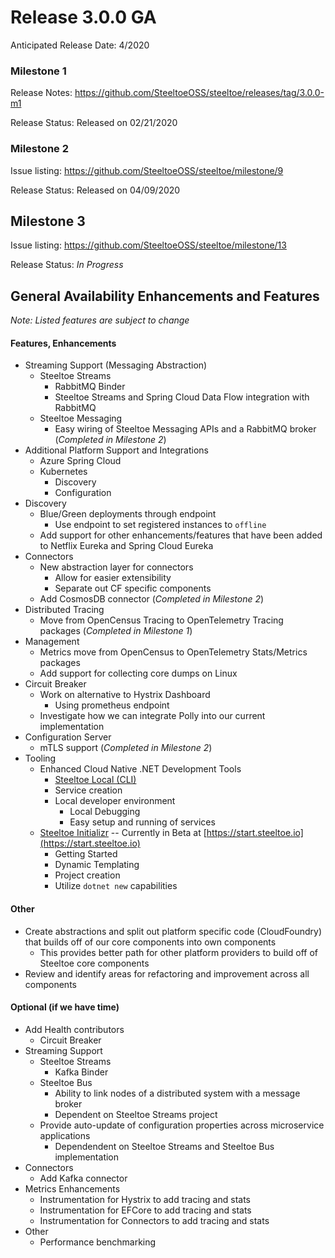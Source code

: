 # Release 3.0.0 GA
Anticipated Release Date: 4/2020 

### Milestone 1 
Release Notes: https://github.com/SteeltoeOSS/steeltoe/releases/tag/3.0.0-m1

Release Status: Released on 02/21/2020

### Milestone 2
Issue listing: https://github.com/SteeltoeOSS/steeltoe/milestone/9

Release Status: Released on 04/09/2020

## Milestone 3
Issue listing: https://github.com/SteeltoeOSS/steeltoe/milestone/13

Release Status: *In Progress*

## General Availability Enhancements and Features
*Note: Listed features are subject to change*

#### Features, Enhancements
* Streaming Support (Messaging Abstraction)
   * Steeltoe Streams
      * RabbitMQ Binder
      * Steeltoe Streams and Spring Cloud Data Flow integration with RabbitMQ
   * Steeltoe Messaging
      * Easy wiring of Steeltoe Messaging APIs and a RabbitMQ broker (*Completed in Milestone 2*)
* Additional Platform Support and Integrations
   * Azure Spring Cloud 
   * Kubernetes
      * Discovery
      * Configuration
* Discovery
   * Blue/Green deployments through endpoint
      * Use endpoint to set registered instances to `offline` 
   * Add support for other enhancements/features that have been added to Netflix Eureka and Spring Cloud Eureka
* Connectors
   * New abstraction layer for connectors
       * Allow for easier extensibility
       * Separate out CF specific components
   * Add CosmosDB connector (*Completed in Milestone 2*)
* Distributed Tracing 
   * Move from OpenCensus Tracing to OpenTelemetry Tracing packages (*Completed in Milestone 1*)
* Management
   * Metrics move from OpenCensus to OpenTelemetry Stats/Metrics packages
   * Add support for collecting core dumps on Linux
* Circuit Breaker
   * Work on alternative to Hystrix Dashboard 
      * Using prometheus endpoint
   * Investigate how we can integrate Polly into our current implementation	
* Configuration Server
   * mTLS support (*Completed in Milestone 2*)
* Tooling
   * Enhanced Cloud Native .NET Development Tools
      * [Steeltoe Local (CLI)](https://github.com/SteeltoeOSS/Tooling)
      * Service creation
      * Local developer environment
         * Local Debugging
         * Easy setup and running of services
   * [Steeltoe Initializr](https://github.com/SteeltoeOSS/initializr) -- Currently in Beta at [https://start.steeltoe.io](https://start.steeltoe.io)
      * Getting Started
      * Dynamic Templating
      * Project creation
      * Utilize `dotnet new` capabilities 

#### Other
* Create abstractions and split out platform specific code (CloudFoundry) that builds off of our core components into own components
   * This provides better path for other platform providers to build off of Steeltoe core components 
* Review and identify areas for refactoring and improvement across all components

#### Optional (if we have time)
* Add Health contributors
   * Circuit Breaker
* Streaming Support
   * Steeltoe Streams
      * Kafka Binder
   * Steeltoe Bus
      * Ability to link nodes of a distributed system with a message broker
      * Dependent on Steeltoe Streams project
   * Provide auto-update of configuration properties across microservice applications
      * Dependendent on Steeltoe Streams and Steeltoe Bus implementation
* Connectors
   * Add Kafka connector
* Metrics Enhancements
   * Instrumentation for Hystrix to add tracing and stats
   * Instrumentation for EFCore to add tracing and stats
   * Instrumentation for Connectors to add tracing and stats
* Other
   * Performance benchmarking
